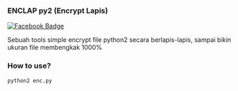 ### ENCLAP py2 (Encrypt Lapis)
[![Facebook Badge](https://img.shields.io/badge/-Facebook-4267b2?style=flat-square&logo=Facebook&logoColor=white)](https://facebook.com/ExtremeBoy.GGUser/)

Sebuah tools simple encrypt file python2 secara berlapis-lapis, sampai bikin ukuran file membengkak 1000%

### How to use?

```python2 enc.py```
